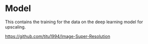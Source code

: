 # Model
This contains the training for the data on the deep learning model for upscaling.

https://github.com/titu1994/Image-Super-Resolution